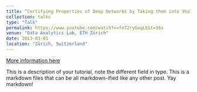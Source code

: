 ```yaml
---
title: “Certifying Properties of Deep Networks by Taking them into Shallow Waters” at the Data Analytics Lab
collection: talks
type: "Talk"
permalink: https://www.youtube.com/watch?v=fe72ryGoqLE&t=16s
venue: "Data Analytics Lab, ETH Zürich"
date: 2013-03-01
location: "Zürich, Switzerland"
---
```


[More information here]()

This is a description of your tutorial, note the different field in type. This is a markdown files that can be all markdown-ified like any other post. Yay markdown!
